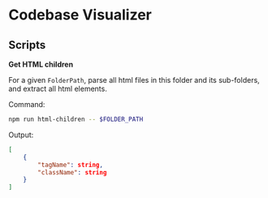 # Codebase Visualizer

## Scripts
**Get HTML children**

For a given `FolderPath`, parse all html files in this folder and its sub-folders, and extract all html elements.

Command:
``` bash
npm run html-children -- $FOLDER_PATH
```

Output:
``` json
[
    {
        "tagName": string,
        "className": string
    }
]
```
